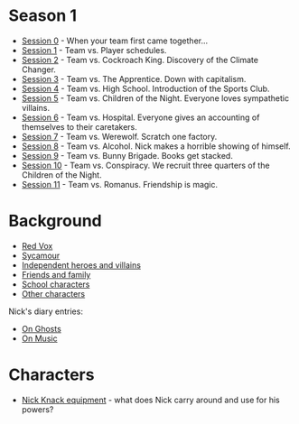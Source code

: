<!-- TITLE: Sycamour Division -->
<!-- SUBTITLE: A quick summary of Sycamour Division -->

# Season 1
* [Session 0](sycamour-division/session-0) - When your team first came together...
* [Session 1](sycamour-division/session-1) - Team vs. Player schedules.
* [Session 2](sycamour-division/session-2) - Team vs. Cockroach King. Discovery of the Climate Changer.
* [Session 3](sycamour-division/session-3) - Team vs. The Apprentice. Down with capitalism.
* [Session 4](sycamour-division/session-4) - Team vs. High School. Introduction of the Sports Club.
* [Session 5](sycamour-division/session-5) - Team vs. Children of the Night. Everyone loves sympathetic villains.
* [Session 6](sycamour-division/session-6) - Team vs. Hospital. Everyone gives an accounting of themselves to their caretakers.
* [Session 7](sycamour-division/session-7) - Team vs. Werewolf. Scratch one factory.
* [Session 8](sycamour-division/session-8) - Team vs. Alcohol. Nick makes a horrible showing of himself.
* [Session 9](sycamour-division/session-9) - Team vs. Bunny Brigade. Books get stacked.
* [Session 10](sycamour-division/session-10) - Team vs. Conspiracy. We recruit three quarters of the Children of the Night.
* [Session 11](sycamour-division/session-11) - Team vs. Romanus. Friendship is magic.
# Background
* [Red Vox](sycamour-division/red-vox)
* [Sycamour](sycamour-division/sycamour)
* [Independent heroes and villains](sycamour-division/independent)
* [Friends and family](sycamour-division/friends-family)
* [School characters](sycamour-division/school-characters)
* [Other characters](sycamour-division/other-characters)

Nick's diary entries:
* [On Ghosts](sycamour-division/on-ghosts)
* [On Music](sycamour-division/on-music)
# Characters
* [Nick Knack equipment](sycamour-division/nick-knack-equipment) - what does Nick carry around and use for his powers?